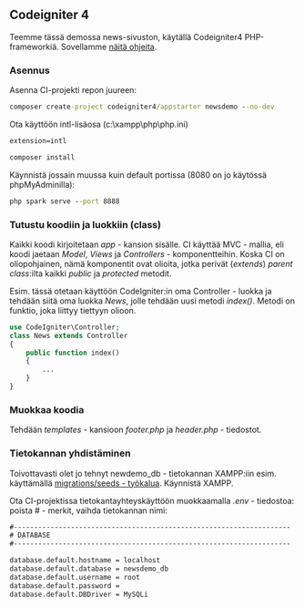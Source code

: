 ## Codeigniter 4

Teemme tässä demossa news-sivuston, käytällä Codeigniter4 PHP-frameworkiä. Sovellamme [näitä ohjeita](https://codeigniter.com/user_guide/tutorial/index.html).
### Asennus

Asenna CI-projekti repon juureen:

```cmd
composer create-project codeigniter4/appstarter newsdemo --no-dev
```

Ota käyttöön intl-lisäosa (c:\xampp\php\php.ini)

```cmd
extension=intl
```

```cmd
composer install
```

Käynnistä jossain muussa kuin default portissa (8080 on jo käytössä phpMyAdminilla):

```cmd
php spark serve --port 8888
```

### Tutustu koodiin ja luokkiin (class)

Kaikki koodi kirjoitetaan *app* - kansion sisälle. CI käyttää MVC - mallia, eli koodi jaetaan *Model*, *Views* ja *Controllers* - komponentteihin. Koska CI on oliopohjainen, nämä komponentit ovat olioita, jotka perivät (*extends*) *parent class*:ilta kaikki *public* ja *protected* metodit.

Esim. tässä otetaan käyttöön CodeIgniter:in oma Controller - luokka ja tehdään siitä oma luokka *News*, jolle tehdään uusi metodi *index()*. Metodi on funktio, joka liittyy tiettyyn olioon.

```php
use CodeIgniter\Controller;
class News extends Controller
{
    public function index()
    {
        ...
    }
}
```

### Muokkaa koodia

Tehdään *templates* - kansioon *footer.php* ja *header.php* - tiedostot.

### Tietokannan yhdistäminen

Toivottavasti olet jo tehnyt newdemo_db - tietokannan XAMPP:iin esim. käyttämällä [migrations/seeds - työkalua](../tietokannat/migrations_php.html). Käynnistä XAMPP.

Ota CI-projektissa tietokantayhteyskäyttöön muokkaamalla *.env* - tiedostoa: poista # - merkit, vaihda tietokannan nimi:

```cmd
#--------------------------------------------------------------------
# DATABASE
#--------------------------------------------------------------------

database.default.hostname = localhost
database.default.database = newsdemo_db
database.default.username = root
database.default.password = 
database.default.DBDriver = MySQLi
```
